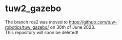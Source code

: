 # tuw2_gazebo
The branch ros2 was moved to https://github.com/tuw-robotics/tuw_gazebo/ on 30th of June 2023.
<br>
This repository will soon be deleted!


